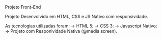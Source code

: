 Projeto Front-End

Projeto Desenvolvido em HTML, CSS e JS Nativo com responsividade.

As tecnologias utilizadas foram:
-> HTML 5;
-> CSS 3;
-> Javascript Nativo;
-> Projeto com Responividade Nativa (@media screen).
